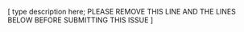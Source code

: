 [ type description here; PLEASE REMOVE THIS LINE AND THE LINES BELOW BEFORE SUBMITTING THIS ISSUE ]
<!--
* If reporting a bug, please document how to reproduce it.
* If posting ping output, run it with -v to get more debug info.
* Please always test the latest master branch.
* Finding the commit which introduced the problem helps (bisecting).
* Document the kernel and distribution that were used.
* Tests should ideally use network namespaces to not interfere with the rest of the system.
-->
